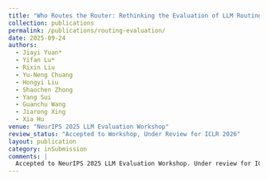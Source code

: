 ```yaml
---
title: "Who Routes the Router: Rethinking the Evaluation of LLM Routing Systems"
collection: publications
permalink: /publications/routing-evaluation/
date: 2025-09-24
authors:
  - Jiayi Yuan*
  - Yifan Lu*
  - Rixin Liu
  - Yu-Neng Chuang
  - Hongyi Liu
  - Shaochen Zhong
  - Yang Sui
  - Guanchu Wang
  - Jiarong Xing
  - Xia Hu
venue: "NeurIPS 2025 LLM Evaluation Workshop"
review_status: "Accepted to Workshop, Under Review for ICLR 2026"
layout: publication
category: inSubmission
comments: |
  Accepted to NeurIPS 2025 LLM Evaluation Workshop. Under review for ICLR 2026.
---
```


